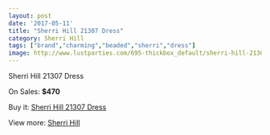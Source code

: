 ```yaml
---
layout: post
date: '2017-05-11'
title: "Sherri Hill 21307 Dress"
category: Sherri Hill
tags: ["brand","charming","beaded","sherri","dress"]
image: http://www.lustparties.com/695-thickbox_default/sherri-hill-21307-dress.jpg
---
```

Sherri Hill 21307 Dress

On Sales: **$470**
<a href="https://www.lustparties.com/en/sherri-hill/245-sherri-hill-21307-dress.html"><amp-img layout="responsive" width="600" height="600" src="//www.lustparties.com/695-thickbox_default/sherri-hill-21307-dress.jpg" alt="Sherri Hill 21307 Dress 0" /></a>
<a href="https://www.lustparties.com/en/sherri-hill/245-sherri-hill-21307-dress.html"><amp-img layout="responsive" width="600" height="600" src="//www.lustparties.com/696-thickbox_default/sherri-hill-21307-dress.jpg" alt="Sherri Hill 21307 Dress 1" /></a>

Buy it: [Sherri Hill 21307 Dress](https://www.lustparties.com/en/sherri-hill/245-sherri-hill-21307-dress.html "Sherri Hill 21307 Dress")

View more: [Sherri Hill](https://www.lustparties.com/en/2-sherri-hill "Sherri Hill")
